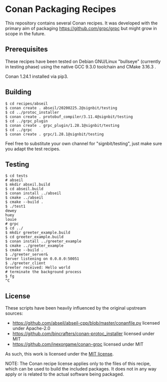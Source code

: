 Conan Packaging Recipes
=======================

This repository contains several Conan recipes. It was developed with the
primary aim of packaging <https://github.com/grpc/grpc> but might grow in
scope in the future.

Prerequisites
-------------

These recipes have been tested on Debian GNU/Linux "bullseye" (currently in
testing phase) using the native GCC 9.3.0 toolchain and CMake 3.16.3 .

Conan 1.24.1 installed via pip3.

Building
--------

   ```shell
   $ cd recipes/abseil
   $ conan create . abseil/20200225.2@signbit/testing
   $ cd ../protoc_installer
   $ conan create . protobuf_compiler/3.11.4@signbit/testing
   $ cd ../grpc_plugin
   $ conan create . grpc_plugin/1.28.1@signbit/testing
   $ cd ../grpc
   $ conan create . grpc/1.28.1@signbit/testing
   ```

Feel free to substitute your own channel for "signbit/testing", just make
sure you adapt the test recipes.

Testing
-------

   ```shell
   $ cd tests
   # abseil
   $ mkdir abseil.build
   $ cd abseil.build
   $ conan install ../abseil
   $ cmake ../abseil
   $ cmake --build .
   $ ./test1
   dewey                                                                    
   huey            
   louie 
   # grpc
   $ cd ../
   $ mkdir greeter_example.build
   $ cd greeter_example.build
   $ conan install ../greeter_example
   $ cmake ../greeter_example
   $ cmake --build .
   $ ./greeter_server&
   Server listening on 0.0.0.0:50051
   $ ./greeter_client 
   Greeter received: Hello world
   # terminate the background process
   $ fg
   ^C
   ```

License
-------

These scripts have been heavily influenced by the original upstream sources:

   * <https://github.com/abseil/abseil-cpp/blob/master/conanfile.py> licensed under Apache-2.0
   * <https://github.com/bincrafters/conan-protoc_installer> licensed under MIT
   * <https://github.com/inexorgame/conan-grpc> licensed under MIT

As such, this work is licensed under the [MIT license](LICENSE.md).

NOTE: The Conan recipe license applies only to the files of this recipe,
which can be used to build the included packages. It does not in any way
apply or is related to the actual software being packaged.
